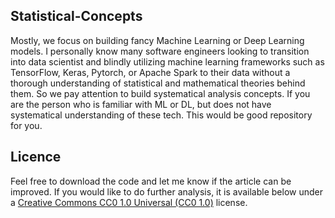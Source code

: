 ## Statistical-Concepts
Mostly, we focus on building fancy Machine Learning or Deep Learning models. I personally know many software engineers looking to transition into data scientist and blindly utilizing machine learning frameworks such as TensorFlow, Keras, Pytorch, or Apache Spark to their data without a thorough understanding of statistical and mathematical theories behind them. So we pay attention to build systematical analysis concepts. If you are the person who is familiar with ML or DL, but does not have systematical understanding of these tech. This would be good repository for you.   


## Licence
Feel free to download the code and let me know if the article can be improved. If you would like to do further analysis, it is available below under a  [Creative Commons CC0 1.0 Universal (CC0 1.0)](https://creativecommons.org/publicdomain/zero/1.0/) license.
